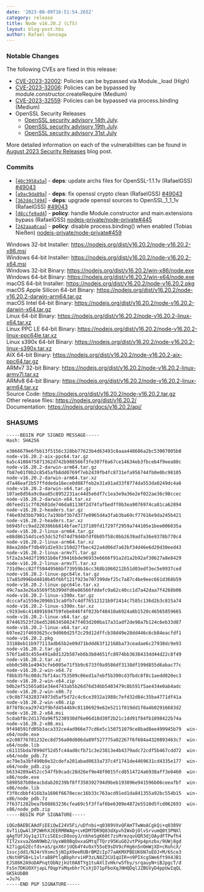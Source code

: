 ```yaml
---
date: '2023-08-09T16:51:54.265Z'
category: release
title: Node v16.20.2 (LTS)
layout: blog-post.hbs
author: Rafael Gonzaga
---
```


### Notable Changes

The following CVEs are fixed in this release:

- [CVE-2023-32002](https://cve.mitre.org/cgi-bin/cvename.cgi?name=CVE-2023-32002): Policies can be bypassed via Module.\_load (High)
- [CVE-2023-32006](https://cve.mitre.org/cgi-bin/cvename.cgi?name=CVE-2023-32006): Policies can be bypassed by module.constructor.createRequire (Medium)
- [CVE-2023-32559](https://cve.mitre.org/cgi-bin/cvename.cgi?name=CVE-2023-32559): Policies can be bypassed via process.binding (Medium)
- OpenSSL Security Releases
  - [OpenSSL security advisory 14th July](https://mta.openssl.org/pipermail/openssl-announce/2023-July/000264.html).
  - [OpenSSL security advisory 19th July](https://mta.openssl.org/pipermail/openssl-announce/2023-July/000265.html).
  - [OpenSSL security advisory 31st July](https://mta.openssl.org/pipermail/openssl-announce/2023-July/000267.html)

More detailed information on each of the vulnerabilities can be found in [August 2023 Security Releases](https://nodejs.org/en/blog/vulnerability/august-2023-security-releases/) blog post.

### Commits

- \[[`40c3958a5a`](https://github.com/nodejs/node/commit/40c3958a5a)] - **deps**: update archs files for OpenSSL-1.1.1v (RafaelGSS) [#49043](https://github.com/nodejs/node/pull/49043)
- \[[`a9ac9da89a`](https://github.com/nodejs/node/commit/a9ac9da89a)] - **deps**: fix openssl crypto clean (RafaelGSS) [#49043](https://github.com/nodejs/node/pull/49043)
- \[[`362d4c7494`](https://github.com/nodejs/node/commit/362d4c7494)] - **deps**: upgrade openssl sources to OpenSSL_1_1_1v (RafaelGSS) [#49043](https://github.com/nodejs/node/pull/49043)
- \[[`d8ccfe9ad4`](https://github.com/nodejs/node/commit/d8ccfe9ad4)] - **policy**: handle Module.constructor and main.extensions bypass (RafaelGSS) [nodejs-private/node-private#445](https://github.com/nodejs-private/node-private/pull/445)
- \[[`242aaa0caa`](https://github.com/nodejs/node/commit/242aaa0caa)] - **policy**: disable process.binding() when enabled (Tobias Nießen) [nodejs-private/node-private#459](https://github.com/nodejs-private/node-private/pull/459)

Windows 32-bit Installer: https://nodejs.org/dist/v16.20.2/node-v16.20.2-x86.msi \
Windows 64-bit Installer: https://nodejs.org/dist/v16.20.2/node-v16.20.2-x64.msi \
Windows 32-bit Binary: https://nodejs.org/dist/v16.20.2/win-x86/node.exe \
Windows 64-bit Binary: https://nodejs.org/dist/v16.20.2/win-x64/node.exe \
macOS 64-bit Installer: https://nodejs.org/dist/v16.20.2/node-v16.20.2.pkg \
macOS Apple Silicon 64-bit Binary: https://nodejs.org/dist/v16.20.2/node-v16.20.2-darwin-arm64.tar.gz \
macOS Intel 64-bit Binary: https://nodejs.org/dist/v16.20.2/node-v16.20.2-darwin-x64.tar.gz \
Linux 64-bit Binary: https://nodejs.org/dist/v16.20.2/node-v16.20.2-linux-x64.tar.xz \
Linux PPC LE 64-bit Binary: https://nodejs.org/dist/v16.20.2/node-v16.20.2-linux-ppc64le.tar.xz \
Linux s390x 64-bit Binary: https://nodejs.org/dist/v16.20.2/node-v16.20.2-linux-s390x.tar.xz \
AIX 64-bit Binary: https://nodejs.org/dist/v16.20.2/node-v16.20.2-aix-ppc64.tar.gz \
ARMv7 32-bit Binary: https://nodejs.org/dist/v16.20.2/node-v16.20.2-linux-armv7l.tar.xz \
ARMv8 64-bit Binary: https://nodejs.org/dist/v16.20.2/node-v16.20.2-linux-arm64.tar.xz \
Source Code: https://nodejs.org/dist/v16.20.2/node-v16.20.2.tar.gz \
Other release files: https://nodejs.org/dist/v16.20.2/ \
Documentation: https://nodejs.org/docs/v16.20.2/api/

### SHASUMS

```
-----BEGIN PGP SIGNED MESSAGE-----
Hash: SHA256

e3866679e6fbb13f5156c328bb77623b4d63493c8aaa448686a2bc53007005b8  node-v16.20.2-aix-ppc64.tar.gz
6a5c4108475871362d742b988566f3fe307f6a67ce14634eb3fbceb4f9eea88c  node-v16.20.2-darwin-arm64.tar.gz
fb87e01f0b2c8545afb8dd0769f7eb2439fb4fc8731efa956744fb0e0bc98105  node-v16.20.2-darwin-arm64.tar.xz
d7a46eaf2b57ffddeda16ece0d887feb2e31a91ad33f8774da553da0249dc4a6  node-v16.20.2-darwin-x64.tar.gz
107ae8d56a9c0aa85c8952231ac44d5e6df7c1ea3e9a36e2ef022ae36c98ccec  node-v16.20.2-darwin-x64.tar.xz
d6feed11c7f02601de746da81138f2d74fafbedff0b3ea9076974ca81ca62894  node-v16.20.2-headers.tar.gz
f46e93d3bb7981c7a19bbf3b7d377e0965d4a3fab3ba69cf77616e9da245b421  node-v16.20.2-headers.tar.xz
b6945fcc9ad220386bb814bfae7137189fd17297f2959a744105e1bee006035a  node-v16.20.2-linux-arm64.tar.gz
e88d86154d1ce53dc52fd74d79d4bfdf0b05f58c0bb2639adfa36e9378b770c4  node-v16.20.2-linux-arm64.tar.xz
88ea2ddef7db491d2e93c150d27fbec422a4d06d7a63bf34d46e6d20d30eed43  node-v16.20.2-linux-armv7l.tar.gz
5f2a2a34d2f19931b8ef39416bde96933e6666f91a2d1a2b92af30627a8e8429  node-v16.20.2-linux-armv7l.tar.xz
731d9ecc82ff59449566bf73959b16cc368b1060212b51d03edf3ec5e9937ced  node-v16.20.2-linux-ppc64le.tar.gz
17a85d996bd4810b45f66f121f923e707399def25c7a87c4be9eec661d368b59  node-v16.20.2-linux-ppc64le.tar.xz
49c7aa3e26a5569f5b399dfd6e86566fddefc9a62c40cc1d7a42daa7f4268b06  node-v16.20.2-linux-s390x.tar.gz
dcccafa1559e2096b13ca0fb7c4df76512121b9f2414c7585c136d2b3c815a74  node-v16.20.2-linux-s390x.tar.xz
c9193e6c414891694759febe846f4f023bf48410a6924a8b1520c46565859665  node-v16.20.2-linux-x64.tar.gz
874463523f26ed528634580247f403d200ba17a31adf2de98a7b124c6eb33d87  node-v16.20.2-linux-x64.tar.xz
697ee21f4693625cc9d060d25f2c29d12dffcb38d49e28dd446c6cb84eacfdf1  node-v16.20.2.pkg
33188eb11b977113adb65b2e09d71bddd63f12168ba73ceadae6c27938dc9e93  node-v16.20.2.tar.gz
576f1a03c455e491a8d132b587eb6b3b84651fc8974bb3638433dd44d22c8f49  node-v16.20.2.tar.xz
ebb0c50b1e4943cfeb005e71f5b9c6733f0a9586df3138df199d855d6abac77c  node-v16.20.2-win-x64.7z
f8bb35f6c08dc7bf14ac753509c06ed1a7ebf5b390cd3fbdc8f8c1aedd020ec3  node-v16.20.2-win-x64.zip
b0b2ef51565a01e34e4743ab5b26d76d34bb5403479c8b591f5ae434e0ab4adc  node-v16.20.2-win-x86.7z
c9c0b774328374973d5af5d72c4c6ce3932a1988c7efd32d84c35ba4771df41a  node-v16.20.2-win-x86.zip
8f78f8cea29743f9bfd4544b9c01106929e62e5211f019dd1f0a4b02916683d2  node-v16.20.2-x64.msi
5cdabf8c2d117da96f5238930df6e06d18d30f2b21c1dd91f84fb1098422b74a  node-v16.20.2-x86.msi
9f498591fd05b3aca332ce4ad966e77cd6e5c150751079ce8bad8ee499945b79  win-x64/node.exe
e2c00776781232ec8d756a00d086da89f527775a02267f6f604a4320893463c7  win-x64/node.lib
c61115bda7099df52d5fc44ad0cfb71c3e23813e4b4379adc72cdf5b467cdd72  win-x64/node_pdb.7z
ac79e3a3bf490b0e32cdefa201abad0633a737c4f1741de4469631cd4335e177  win-x64/node_pdb.zip
b6334209a452cc547fb9cadc28d26ef9e48f0015fcd8514724a6938aff3e0460  win-x86/node.exe
5890587b08eacbdab20239bf8ff350392794d9beb193096e941596b06ceeafbf  win-x86/node.lib
f3f0cdbbf416b3a1606f6670ecec16b33c763acd91ed1da841355a92bc554b15  win-x86/node_pdb.7z
7f6371282bea7b08863236cfea69c5f3ffaf6be6309e4872e5510d5fcd062693  win-x86/node_pdb.zip
-----BEGIN PGP SIGNATURE-----

iQGzBAEBCAAdFiEEiQwI24V5Fi/uDfnbi+q0389VXvQFAmTTwWoACgkQi+q0389V
XvT1iQwAl3P2WHhXJEERM0WAg+cvKDM7DR9Q83dXpvhIWxDjOlvSrvumQ0t3PNXl
qAgTUfJGy1qJ1TciSEEscD0ooyJ/nbheSgK60t7zsMrmzqvUQR3djOAydFTPwfh4
TIT2xxvaZ6mN9Wb2/UyxW80BqOxxaGMtqTTQrz95KuG02vtPVp4pnzbx/9UWj8gd
k27igpG2Ecfds+aS/gxX6rjUQb4Y4v0xY55oE9sDV9cFHg6n5nOmWjXD+cRohcX/
1sscjdd1/NJ4rVXsmc5jNIpX9eeRUBrBMZcIp77aAKMXPBEUK6N7oEOJ+M/6Sce3
cNstHPSB+L1xlraB8PtlqBbphrviHP3zLN8Z2CUIqUIR+n9PIXcgSWe6ft9X4JB1
EJS86K2A9oDAPnqtObNzjkUt0A8TYg1tuAXlIvHkrw5fby/srqauyN+iBJpgcT/d
FsSn7DKUOXYjapLf0qpYsMqxbhr7CsXjD71pFboXqJNHQDqlJZBGVyD4ppUwIqQL
GK5kUbB0
=Ju7G
-----END PGP SIGNATURE-----

```
